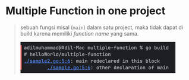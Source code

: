 # Multiple Function in one project

> sebuah fungsi misal (`main`) dalam satu project, maka tidak dapat di build karena memiliki _function name_ yang sama.
> 
> ![img.png](img.png)